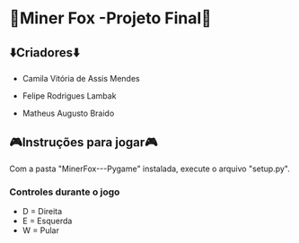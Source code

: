 <h1>🦊Miner Fox -Projeto Final🦊</h1>
<h2>⬇️Criadores⬇️</h2>
<ul>
  <li><p>Camila Vitória de Assis Mendes</p></li>
  <li><p>Felipe Rodrigues Lambak</p></li>
  <li><p>Matheus Augusto Braido</p></li>
</ul>
<h2>🎮Instruções para jogar🎮</h2>
<p>
  Com a pasta "MinerFox---Pygame" instalada, execute o arquivo "setup.py".
</p>
<h3>Controles durante o jogo</h3>
<ul>
  <li> D = Direita  </li>
  <li> E = Esquerda  </li>
  <li> W = Pular  </li>
</ul>
